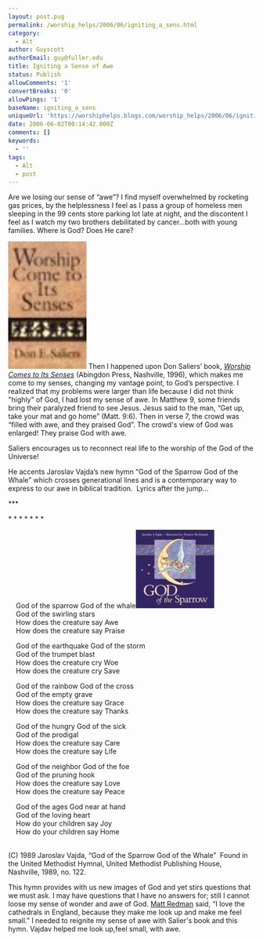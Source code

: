 ```yaml
---
layout: post.pug
permalink: /worship_helps/2006/06/igniting_a_sens.html 
category:
  - Alt
author: Guyscott
authorEmail: guy@fuller.edu
title: Igniting a Sense of Awe
status: Publish
allowComments: '1'
convertBreaks: '0'
allowPings: '1'
baseName: igniting_a_sens
uniqueUrl: 'https://worshiphelps.blogs.com/worship_helps/2006/06/igniting_a_sens.html '
date: 2006-06-02T00:14:42.000Z
comments: []
keywords:
  - ''
tags:
  - Alt
  - post
---
```

Are we losing our sense of “awe”? I find myself overwhelmed by rocketing gas prices, by the helplessness I feel as I pass a group of homeless men sleeping in the 99 cents store parking lot late at night, and the discontent I feel as I watch my two brothers debilitated by cancer…both with young families. Where is God? Does He care?

[![Worshipsenses](/img/worshipsenses.jpg "Worshipsenses")](/img/shared/worshipsenses.jpg) Then I happened upon Don Saliers’ book, [_Worship Comes to Its Senses_](http://www.amazon.com/gp/product/0687014581/ref=pd_bxgy_img_a/103-5407787-3041462?%5Fencoding=UTF8) (Abingdon Press, Nashville, 1996), which makes me come to my senses, changing my vantage point, to God’s perspective. I realized that my problems were larger than life because I did not think "highly" of God, I had lost my sense of awe. In Matthew 9, some friends bring their paralyzed friend to see Jesus. Jesus said to the man, “Get up, take your mat and go home” (Matt. 9:6). Then in verse 7, the crowd was “filled with awe, and they praised God”. The crowd's view of God was enlarged! They praise God with awe.

Saliers encourages us to reconnect real life to the worship of the God of the Universe!

He accents Jaroslav Vajda’s new hymn “God of the Sparrow God of the Whale” which crosses generational lines and is a contemporary way to express to our awe in biblical tradition.  Lyrics after the jump...

\*\*\*

\* \* \* \* \* \* \*

    God of the sparrow God of the whale[![God_of_the_sparrow](/img/god_of_the_sparrow.jpg "God_of_the_sparrow")](http://www.amazon.com/gp/product/0819218723/qid=1149271598/sr=1-2/ref=sr_1_2/103-5407787-3041462?s=books&v=glance&n=283155)  
    God of the swirling stars  
    How does the creature say Awe  
    How does the creature say Praise

    God of the earthquake God of the storm  
    God of the trumpet blast  
    How does the creature cry Woe  
    How does the creature cry Save

    God of the rainbow God of the cross  
    God of the empty grave  
    How does the creature say Grace  
    How does the creature say Thanks

    God of the hungry God of the sick  
    God of the prodigal  
    How does the creature say Care  
    How does the creature say Life

    God of the neighbor God of the foe  
    God of the pruning hook  
    How does the creature say Love  
    How does the creature say Peace

    God of the ages God near at hand  
    God of the loving heart  
    How do your children say Joy  
    How do your children say Home  
     

(C) 1989 Jaroslav Vajda, “God of the Sparrow God of the Whale”  Found in the United Methodist Hymnal, United Methodist Publishing House, Nashville, 1989, no. 122.

This hymn provides with us new images of God and yet stirs questions that we must ask. I may have questions that I have no answers for; still I cannot loose my sense of wonder and awe of God. [Matt Redman](http://www.mattredman.com/) said, “I love the cathedrals in England, because they make me look up and make me feel small.” I needed to reignite my sense of awe with Salier's book and this hymn. Vajdav helped me look up,feel small, with awe.